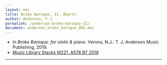 ```yaml
---
layout: mei
title: Broke Baroque, II. Aberti
author: Anderson, T.J.
permalink: /anderson-broke-baroque-II/
document: anderson_broke_baroque_002.mei
---
```


- In *Broke Baroque: for violin & piano.* Verona, N.J.: T. J. Anderson Music Publishing, 2019.
- <a href="https://tufts-primo.hosted.exlibrisgroup.com/permalink/f/bnf7qa/01TUN_ALMA21221659650003851" target="_blank">Music Library Stacks M221 .A578 B7 2019</a>

---

